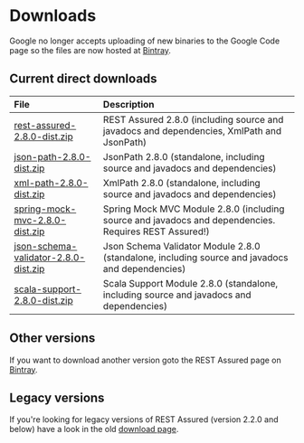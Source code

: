 # Downloads #

Google no longer accepts uploading of new binaries to the Google Code page so the files are now hosted at [Bintray](https://bintray.com/johanhaleby/generic/rest-assured).

## Current direct downloads ##
| File | Description |
|:-----|:------------|
| [rest-assured-2.8.0-dist.zip](http://dl.bintray.com/johanhaleby/generic/rest-assured-2.8.0-dist.zip)  |   REST Assured 2.8.0 (including source and javadocs and dependencies, XmlPath and JsonPath) |
| [json-path-2.8.0-dist.zip](http://dl.bintray.com/johanhaleby/generic/json-path-2.8.0-dist.zip)  | JsonPath 2.8.0 (standalone, including source and javadocs and dependencies) |
| [xml-path-2.8.0-dist.zip](http://dl.bintray.com/johanhaleby/generic/xml-path-2.8.0-dist.zip)  | XmlPath 2.8.0 (standalone, including source and javadocs and dependencies) |
| [spring-mock-mvc-2.8.0-dist.zip](http://dl.bintray.com/johanhaleby/generic/spring-mock-mvc-2.8.0-dist.zip)  | Spring Mock MVC Module 2.8.0 (including source and javadocs and dependencies. Requires REST Assured!)  |
| [json-schema-validator-2.8.0-dist.zip](http://dl.bintray.com/johanhaleby/generic/json-schema-validator-2.8.0-dist.zip)  | Json Schema Validator Module 2.8.0 (standalone, including source and javadocs and dependencies)  |
| [scala-support-2.8.0-dist.zip](http://dl.bintray.com/johanhaleby/generic/scala-support-2.8.0-dist.zip)  | Scala Support Module 2.8.0 (standalone, including source and javadocs and dependencies)  |


## Other versions ##
If you want to download another version goto the REST Assured page on [Bintray](https://bintray.com/johanhaleby/generic/rest-assured).

## Legacy versions ##
If you're looking for legacy versions of REST Assured (version 2.2.0 and below) have a look in the old  <a href='https://code.google.com/p/rest-assured/downloads/list?can=1&q=&colspec=Filename+Summary+Uploaded+ReleaseDate+Size+DownloadCount'>download page</a>.
